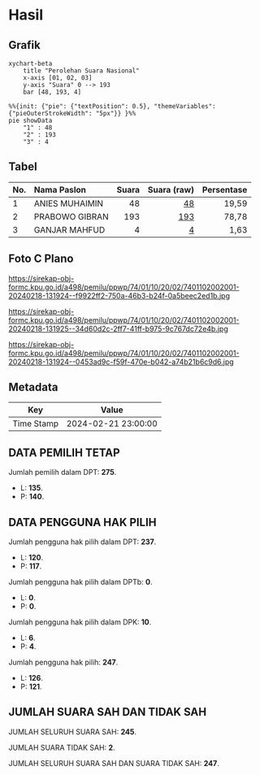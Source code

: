 # Hasil

## Grafik

```mermaid
xychart-beta
    title "Perolehan Suara Nasional"
    x-axis [01, 02, 03]
    y-axis "Suara" 0 --> 193
    bar [48, 193, 4]
```

```mermaid
%%{init: {"pie": {"textPosition": 0.5}, "themeVariables": {"pieOuterStrokeWidth": "5px"}} }%%
pie showData
    "1" : 48
    "2" : 193
    "3" : 4
```

## Tabel

| No. | Nama Paslon    | Suara | Suara (raw) | Persentase |
|:--- |:-------------- | -----:| -----------:| ----------:|
| 1   | ANIES MUHAIMIN | 48    | [48][p-1]   | 19,59      |
| 2   | PRABOWO GIBRAN | 193   | [193][p-2]  | 78,78      |
| 3   | GANJAR MAHFUD  | 4     | [4][p-3]    | 1,63       |


[p-1]: https://github.com/gigit-pemilu/pemilu-2024/blob/main/pilpres/hitung-suara/sub/74-sulawesi-tenggara/sub/01-kolaka/sub/10-wolo/sub/2002-donggala/sub/001-tps/sub/paslon-1.txt
[p-2]: https://github.com/gigit-pemilu/pemilu-2024/blob/main/pilpres/hitung-suara/sub/74-sulawesi-tenggara/sub/01-kolaka/sub/10-wolo/sub/2002-donggala/sub/001-tps/sub/paslon-2.txt
[p-3]: https://github.com/gigit-pemilu/pemilu-2024/blob/main/pilpres/hitung-suara/sub/74-sulawesi-tenggara/sub/01-kolaka/sub/10-wolo/sub/2002-donggala/sub/001-tps/sub/paslon-3.txt

## Foto C Plano

https://sirekap-obj-formc.kpu.go.id/a498/pemilu/ppwp/74/01/10/20/02/7401102002001-20240218-131924--f9922ff2-750a-46b3-b24f-0a5beec2ed1b.jpg

https://sirekap-obj-formc.kpu.go.id/a498/pemilu/ppwp/74/01/10/20/02/7401102002001-20240218-131925--34d60d2c-2ff7-41ff-b975-9c767dc72e4b.jpg

https://sirekap-obj-formc.kpu.go.id/a498/pemilu/ppwp/74/01/10/20/02/7401102002001-20240218-131924--0453ad9c-f59f-470e-b042-a74b21b6c9d6.jpg


## Metadata

| Key        | Value               |
| ---------- | ------------------- |
| Time Stamp | 2024-02-21 23:00:00 |


## DATA PEMILIH TETAP

Jumlah pemilih dalam DPT: **275**.
 * L: **135**.
 * P: **140**.

## DATA PENGGUNA HAK PILIH

Jumlah pengguna hak pilih dalam DPT: **237**.
 * L: **120**.
 * P: **117**.

Jumlah pengguna hak pilih dalam DPTb: **0**.
 * L: **0**.
 * P: **0**.

Jumlah pengguna hak pilih dalam DPK: **10**.
 * L: **6**.
 * P: **4**.

Jumlah pengguna hak pilih: **247**.
 * L: **126**.
 * P: **121**.

## JUMLAH SUARA SAH DAN TIDAK SAH

JUMLAH SELURUH SUARA SAH: **245**.

JUMLAH SUARA TIDAK SAH: **2**.

JUMLAH SELURUH SUARA SAH DAN SUARA TIDAK SAH: **247**.


